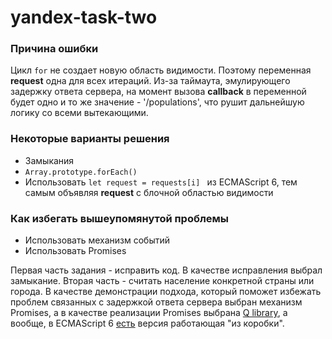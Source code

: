 # yandex-task-two

### Причина ошибки

Цикл `for` не создает новую область видимости. Поэтому переменная **request** одна для всех итераций. Из-за таймаута, эмулирующего задержку ответа сервера, на момент вызова **callback** в переменной будет одно и то же значение - '/populations', что рушит дальнейшую логику со всеми вытекающими.

### Некоторые варианты решения

* Замыкания
* `Array.prototype.forEach()`
* Использовать `let request = requests[i] ` из ECMAScript 6, тем самым объявляя **request** с блочной областью видимости

### Как избегать вышеупомянутой проблемы

* Использовать механизм событий
* Использовать Promises 
 
Первая часть задания - исправить код. В качестве исправления выбрал замыкание.
Вторая часть - считать население конкретной страны или города. В качестве демонстрации подхода, который поможет избежать проблем связанных с задержкой ответа сервера выбран механизм Promises, а в качестве реализации Promises выбрана [Q library](https://github.com/kriskowal/q), а вообще, в ECMAScript 6  [есть](https://developer.mozilla.org/ru/docs/Web/JavaScript/Reference/Global_Objects/Promise) версия работающая "из коробки".
